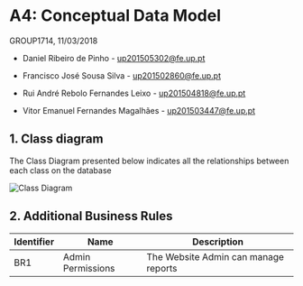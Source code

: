 # A4: Conceptual Data Model
 
 GROUP1714, 11/03/2018 

* Daniel Ribeiro de Pinho - up201505302@fe.up.pt 

* Francisco José Sousa Silva - up201502860@fe.up.pt 

* Rui André Rebolo Fernandes Leixo - up201504818@fe.up.pt 

* Vitor Emanuel Fernandes Magalhães - up201503447@fe.up.pt 


## 1. Class diagram

The Class Diagram presented below indicates all the relationships between each class on the database
 
![Class Diagram](https://raw.githubusercontent.com/LastLombax/lbaw1714/master/UML%20Diagram.png?token=AYlAMbyxi91-KBWPxuEzn7cRMbbfSCQyks5arUWHwA%3D%3D)
 
## 2. Additional Business Rules
 
| Identifier | Name              | Description                           |
|------------|-------------------|---------------------------------------|
| BR1        | Admin Permissions | The Website Admin can manage reports  |
